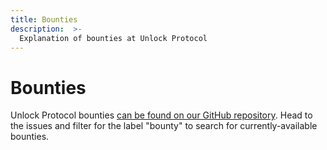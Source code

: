 ```yaml
---
title: Bounties
description:  >-
  Explanation of bounties at Unlock Protocol
---
```


# Bounties

Unlock Protocol bounties [can be found on our GitHub repository](https://github.com/unlock-protocol/unlock/labels/%F0%9F%92%B0bounty). Head to the issues and filter for the label "bounty" to search for currently-available bounties.
